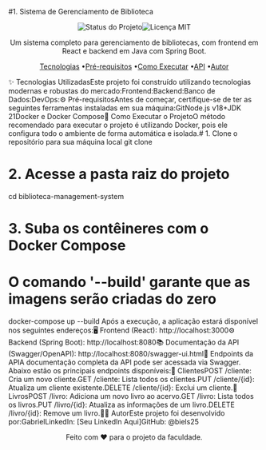 #1. Sistema de Gerenciamento de Biblioteca
<p align="center"><img src="" alt="Status do Projeto"/><img src="https://www.google.com/search?q=https://img.shields.io/badge/licen%25C3%25A7a-MIT-blue%3Fstyle%3Dfor-the-badge" alt="Licença MIT"/></p><p align="center">Um sistema completo para gerenciamento de bibliotecas, com frontend em React e backend em Java com Spring Boot.</p><p align="center"><a href="#-tecnologias-utilizadas">Tecnologias</a> •<a href="#-pré-requisitos">Pré-requisitos</a> •<a href="#-como-executar-o-projeto">Como Executar</a> •<a href="#-endpoints-da-api">API</a> •<a href="#-autor">Autor</a></p>✨ Tecnologias UtilizadasEste projeto foi construído utilizando tecnologias modernas e robustas do mercado:Frontend:Backend:Banco de Dados:DevOps:⚙️ Pré-requisitosAntes de começar, certifique-se de ter as seguintes ferramentas instaladas em sua máquina:GitNode.js v18+JDK 21Docker e Docker Compose🏁 Como Executar o ProjetoO método recomendado para executar o projeto é utilizando Docker, pois ele configura todo o ambiente de forma automática e isolada.# 1. Clone o repositório para sua máquina local
git clone <url-do-seu-repositorio>

# 2. Acesse a pasta raiz do projeto
cd biblioteca-management-system

# 3. Suba os contêineres com o Docker Compose
# O comando '--build' garante que as imagens serão criadas do zero
docker-compose up --build
Após a execução, a aplicação estará disponível nos seguintes endereços:🖥️ Frontend (React): http://localhost:3000⚙️ Backend (Spring Boot): http://localhost:8080📚 Documentação da API (Swagger/OpenAPI): http://localhost:8080/swagger-ui.html📝 Endpoints da APIA documentação completa da API pode ser acessada via Swagger. Abaixo estão os principais endpoints disponíveis:🧑 ClientesPOST /cliente: Cria um novo cliente.GET /cliente: Lista todos os clientes.PUT /cliente/{id}: Atualiza um cliente existente.DELETE /cliente/{id}: Exclui um cliente.📖 LivrosPOST /livro: Adiciona um novo livro ao acervo.GET /livro: Lista todos os livros.PUT /livro/{id}: Atualiza as informações de um livro.DELETE /livro/{id}: Remove um livro.👨‍💻 AutorEste projeto foi desenvolvido por:GabrielLinkedIn: [Seu LinkedIn Aqui]GitHub: @biels25<p align="center">Feito com ❤️ para o projeto da faculdade.</p>
